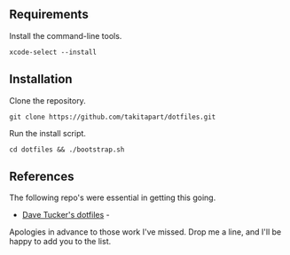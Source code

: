 ## Requirements ##



Install the command-line tools. 

    xcode-select --install

## Installation ##

Clone the repository.

    git clone https://github.com/takitapart/dotfiles.git

Run the install script.

    cd dotfiles && ./bootstrap.sh


## References ##

The following repo's were essential in getting this going. 

  - [Dave Tucker's dotfiles](https://github.com/dave-tucker/dotfiles) - 

Apologies in advance to those work I've missed. Drop me a line, and I'll 
be happy to add you to the list.


